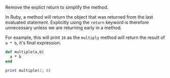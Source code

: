 Remove the explict return to simplify the method.

In Ruby, a method will return the object that was returned from the last evaluated statement. Explicitly using the `return` keyword is therefore unnecessary unless we are returning early in a method.

For example, this will print `16` as the `multiply` method will return the result of `a * b`, it's final expression.

```ruby
def multiple(a,b)
  a * b
end

print multiple(2, 8)
```
